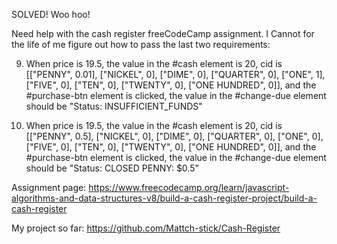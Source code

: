 SOLVED! Woo hoo!

Need help with the cash register freeCodeCamp assignment. I Cannot for the life of me figure out how to pass the last two requirements:

9. When price is 19.5, the value in the #cash element is 20, cid is [["PENNY", 0.01], ["NICKEL", 0], ["DIME", 0], ["QUARTER", 0], ["ONE", 1], ["FIVE", 0], ["TEN", 0], ["TWENTY", 0], ["ONE HUNDRED", 0]], and the #purchase-btn element is clicked, the value in the #change-due element should be "Status: INSUFFICIENT_FUNDS"

10. When price is 19.5, the value in the #cash element is 20, cid is [["PENNY", 0.5], ["NICKEL", 0], ["DIME", 0], ["QUARTER", 0], ["ONE", 0], ["FIVE", 0], ["TEN", 0], ["TWENTY", 0], ["ONE HUNDRED", 0]], and the #purchase-btn element is clicked, the value in the #change-due element should be "Status: CLOSED PENNY: $0.5"

Assignment page:
https://www.freecodecamp.org/learn/javascript-algorithms-and-data-structures-v8/build-a-cash-register-project/build-a-cash-register

My project so far:
https://github.com/Mattch-stick/Cash-Register
